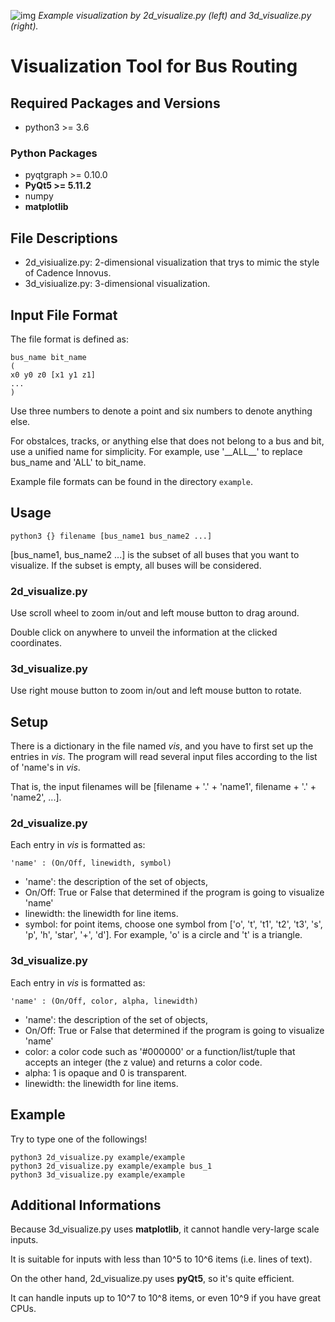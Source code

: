 ![img](https://github.com/Daikon-Sun/Routing-Visualization/raw/master/BR/BR.png)
*Example visualization by 2d_visualize.py (left) and 3d_visualize.py (right).*

# Visualization Tool for Bus Routing

## Required Packages and Versions
- python3 >= 3.6

### Python Packages
- pyqtgraph >= 0.10.0
- **PyQt5 >= 5.11.2**
- numpy
- **matplotlib**

## File Descriptions
- 2d_visiualize.py: 2-dimensional visualization that trys to mimic the style of Cadence Innovus.
- 3d_visiualize.py: 3-dimensional visualization.

## Input File Format
The file format is defined as:
```
bus_name bit_name
(
x0 y0 z0 [x1 y1 z1]
...
)
```
Use three numbers to denote a point and six numbers to denote anything else.

For obstalces, tracks, or anything else that does not belong to a bus and bit, use a unified name for simplicity.
For example, use '\_\_ALL\_\_' to replace bus_name and 'ALL' to bit_name.

Example file formats can be found in the directory `example`.

## Usage
```
python3 {} filename [bus_name1 bus_name2 ...]
```
[bus_name1, bus_name2 ...] is the subset of all buses that you want to visualize.
If the subset is empty, all buses will be considered.

### 2d_visualize.py
Use scroll wheel to zoom in/out and left mouse button to drag around.

Double click on anywhere to unveil the information at the clicked coordinates.

### 3d_visualize.py
Use right mouse button to zoom in/out and left mouse button to rotate.

## Setup
There is a dictionary in the file named *vis*, and you have to first set up the entries in *vis*.
The program will read several input files according to the list of 'name's in *vis*.

That is, the input filenames will be [filename + '.' + 'name1', filename + '.' + 'name2', ...].

### 2d_visualize.py
Each entry in *vis* is formatted as: 
```
'name' : (On/Off, linewidth, symbol)
```
- 'name': the description of the set of objects,
- On/Off: True or False that determined if the program is going to visualize 'name'
- linewidth: the linewidth for line items.
- symbol: for point items, choose one symbol from ['o', 't', 't1', 't2', 't3', 's', 'p', 'h', 'star', '+', 'd']. For example, 'o' is a circle and 't' is a triangle.

### 3d_visualize.py
Each entry in *vis* is formatted as: 
```
'name' : (On/Off, color, alpha, linewidth)
```
- 'name': the description of the set of objects,
- On/Off: True or False that determined if the program is going to visualize 'name'
- color: a color code such as '#000000' or a function/list/tuple that accepts an integer (the z value) and returns a color code.
- alpha: 1 is opaque and 0 is transparent.
- linewidth: the linewidth for line items.

## Example
Try to type one of the followings!
```
python3 2d_visualize.py example/example
python3 2d_visualize.py example/example bus_1
python3 3d_visualize.py example/example
```

## Additional Informations
Because 3d_visualize.py uses **matplotlib**, it cannot handle very-large scale inputs.

It is suitable for inputs with less than 10^5 to 10^6 items (i.e. lines of text).

On the other hand, 2d_visualize.py uses **pyQt5**, so it's quite efficient.

It can handle inputs up to 10^7 to 10^8 items, or even 10^9 if you have great CPUs.
